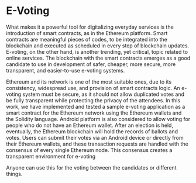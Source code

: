 # E-Voting
What makes it a powerful tool for digitalizing everyday services is the introduction of smart contracts, as in the Ethereum platform. Smart contracts are meaningful pieces of codes, to be integrated into the blockchain and executed as scheduled in every step of blockchain updates. E-voting, on the other hand, is another trending, yet critical, topic related to online services. The blockchain with the smart contracts emerges as a good candidate to use in development of safer, cheaper, more secure, more transparent, and easier-to-use e-voting systems.  

Ethereum and its network is one of the most suitable ones, due to its consistency, widespread use, and provision of smart contracts logic. An e-voting system must be secure, as it should not allow duplicated votes and be fully transparent while protecting the privacy of the attendees. In this work, we have implemented and tested a sample e-voting application as a smart contract for the Ethereum network using the Ethereum wallets and the Solidity language. Android platform is also considered to allow voting for people who do not have an Ethereum wallet. After an election is held, eventually, the Ethereum blockchain will hold the records of ballots and votes. Users can submit their votes via an Android device or directly from their Ethereum wallets, and these transaction requests are handled with the consensus of every single Ethereum node. This consensus creates a transparent environment for e-voting

Anyone can use this for the voting between the candidates or different things.
